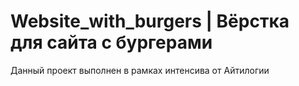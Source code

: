# Website_with_burgers | Вёрстка для сайта с бургерами

Данный проект выполнен в рамках интенсива от Айтилогии
